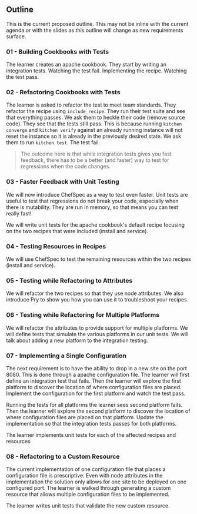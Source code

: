 ## Outline

This is the current proposed outline. This may not be inline with the current agenda or with the slides as this outline will change as new requirements surface.

### 01 - Building Cookbooks with Tests

The learner creates an apache cookbook. They start by writing an integration tests. Watching the test fail. Implementing the recipe. Watching the test pass.

### 02 - Refactoring Cookbooks with Tests

The learner is asked to refactor the test to meet team standards. They refactor the recipe using `include_recipe`. They run their test suite and see that everything passes. We ask them to heckle their code (remove source code). They see that the tests still pass. This is because running `kitchen converge` and `kitchen verify` against an already running instance will not reset the instance so it is already in the previously desired state. We ask them to run `kitchen test`. The test fail.

> The outcome here is that while integration tests gives you fast feedback, there has to be a better (and faster) way to test for regressions when the code changes.

### 03 - Faster Feedback with Unit Testing

We will now introduce ChefSpec as a way to test even faster. Unit tests are useful to test that regressions do not break your code, especially when there is mutability. They are run in memory, so that means you can test really fast!

We will write unit tests for the apache cookbook's default recipe focusing on the two recipes that were included (install and service).

### 04 - Testing Resources in Recipes

We will use ChefSpec to test the remaining resources within the two recipes (install and service).

### 05 - Testing while Refactoring to Attributes

We will refactor the two recipes so that they use node attributes. We also introduce Pry to show you how you can use it to troubleshoot your recipes.

### 06 - Testing while Refactoring for Multiple Platforms

We will refactor the attributes to provide support for multiple platforms. We will define tests that simulate the various platforms in our unit tests. We will talk about adding a new platform to the integration testing.

### 07 - Implementing a Single Configuration

The next requirement is to have the ability to drop in a new site on the port 8080. This is done through a apache configuration file. The learner will first define an integration test that fails. Then the learner will explore the first platform to discover the location of where configuration files are placed. Implement the configuration for the first platform and watch the test pass.

Running the tests for all platforms the learner sees second platform fails. Then the learner will explore the second platform to discover the location of where configuration files are placed on that platform. Update the implementation so that the integration tests passes for both platforms.

The learner implements unit tests for each of the affected recipes and resources

### 08 - Refactoring to a Custom Resource

The current implementation of one configuration file that places a configuration file is prescriptive. Even with node attributes in the implementation the solution only allows for one site to be deployed on one configured port. The learner is walked through generating a custom resource that allows multiple configuration files to be implemented.

The learner writes unit tests that validate the new custom resource.
